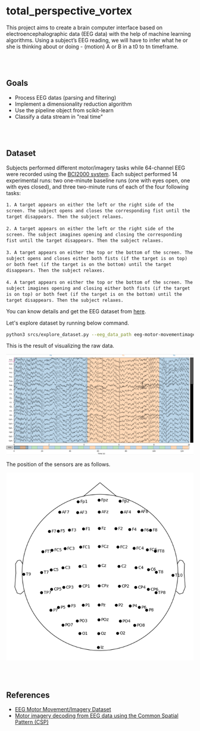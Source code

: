 # total_perspective_vortex
This project aims to create a brain computer interface based on electroencephalographic data (EEG data) with the help of machine learning algorithms. Using a subject’s EEG reading, we will have to infer what he or she is thinking about or doing - (motion) A or B in a t0 to tn timeframe.

<br></br>

## Goals
- Process EEG datas (parsing and filtering)
- Implement a dimensionality reduction algorithm
- Use the pipeline object from scikit-learn
- Classify a data stream in "real time"

<br></br>

## Dataset
Subjects performed different motor/imagery tasks while 64-channel EEG were recorded using the [BCI2000 system](http://www.bci2000.org). Each subject performed 14 experimental runs: two one-minute baseline runs (one with eyes open, one with eyes closed), and three two-minute runs of each of the four following tasks:

```
1. A target appears on either the left or the right side of the screen. The subject opens and closes the corresponding fist until the target disappears. Then the subject relaxes.

2. A target appears on either the left or the right side of the screen. The subject imagines opening and closing the corresponding fist until the target disappears. Then the subject relaxes.

3. A target appears on either the top or the bottom of the screen. The subject opens and closes either both fists (if the target is on top) or both feet (if the target is on the bottom) until the target disappears. Then the subject relaxes.

4. A target appears on either the top or the bottom of the screen. The subject imagines opening and closing either both fists (if the target is on top) or both feet (if the target is on the bottom) until the target disappears. Then the subject relaxes.
```


You can know details and get the EEG dataset from [here](https://physionet.org/content/eegmmidb/1.0.0/).




Let's explore dataset by running below command.

```bash
python3 srcs/explore_dataset.py --eeg_data_path eeg-motor-movementimagery-dataset-1.0.0/files/S001/S001R08.edf
```

This is the result of visualizing the raw data.

<img src='images/events.png' width='700'>

The position of the sensors are as follows.

<img src='images/sensor.png' width='600'>

<br></br>

## References
- [EEG Motor Movement/Imagery Dataset](https://physionet.org/content/eegmmidb/1.0.0/)
- [Motor imagery decoding from EEG data using the Common Spatial Pattern (CSP)](https://mne.tools/stable/auto_examples/decoding/decoding_csp_eeg.html)
